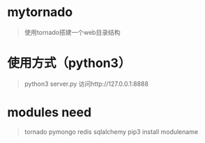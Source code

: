 # mytornado
> 使用tornado搭建一个web目录结构

# 使用方式（python3）
> python3 server.py
> 访问http://127.0.0.1:8888

# modules need
> tornado pymongo redis sqlalchemy
> pip3 install modulename